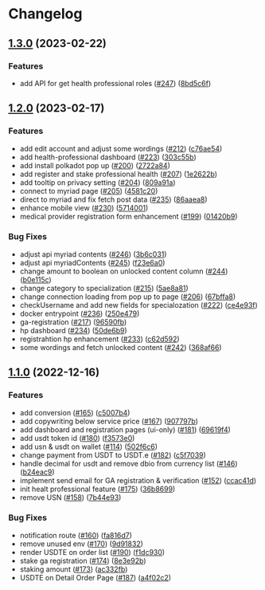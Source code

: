 # Changelog

## [1.3.0](https://github.com/debionetwork/debio-genetic-analyst-ui/compare/1.2.0...1.3.0) (2023-02-22)


### Features

* add API for get health professional roles ([#247](https://github.com/debionetwork/debio-genetic-analyst-ui/issues/247)) ([8bd5c6f](https://github.com/debionetwork/debio-genetic-analyst-ui/commit/8bd5c6fa7acd2bdbfef8e51393ffd0c9826f1da0))

## [1.2.0](https://github.com/debionetwork/debio-genetic-analyst-ui/compare/1.1.0...1.2.0) (2023-02-17)


### Features

* add edit account and adjust some wordings ([#212](https://github.com/debionetwork/debio-genetic-analyst-ui/issues/212)) ([c76ae54](https://github.com/debionetwork/debio-genetic-analyst-ui/commit/c76ae54ddd5bbc6146bd6a410bedcbd00e8fd567))
* add health-professional dashboard ([#223](https://github.com/debionetwork/debio-genetic-analyst-ui/issues/223)) ([303c55b](https://github.com/debionetwork/debio-genetic-analyst-ui/commit/303c55b7d74a4eb9ccac8517b230cfbb810b61ea))
* add install polkadot pop up ([#200](https://github.com/debionetwork/debio-genetic-analyst-ui/issues/200)) ([2722a84](https://github.com/debionetwork/debio-genetic-analyst-ui/commit/2722a84da6d1ebda5f4346211c2d9a35b50fe592))
* add register and stake professional health ([#207](https://github.com/debionetwork/debio-genetic-analyst-ui/issues/207)) ([1e2622b](https://github.com/debionetwork/debio-genetic-analyst-ui/commit/1e2622b5e0a9e83894015b5116c264b8431d8b2d))
* add tooltip on privacy setting ([#204](https://github.com/debionetwork/debio-genetic-analyst-ui/issues/204)) ([809a91a](https://github.com/debionetwork/debio-genetic-analyst-ui/commit/809a91a20291dd9fdfc6a422463b563257ed1492))
* connect to myriad page ([#205](https://github.com/debionetwork/debio-genetic-analyst-ui/issues/205)) ([4581c20](https://github.com/debionetwork/debio-genetic-analyst-ui/commit/4581c209ec646d3af189ce474835a1f250d1bd48))
* direct to myriad and fix fetch post data ([#235](https://github.com/debionetwork/debio-genetic-analyst-ui/issues/235)) ([86aaea8](https://github.com/debionetwork/debio-genetic-analyst-ui/commit/86aaea8ea908a72ff676b74594162514e74df5d7))
* enhance mobile view ([#230](https://github.com/debionetwork/debio-genetic-analyst-ui/issues/230)) ([5714001](https://github.com/debionetwork/debio-genetic-analyst-ui/commit/57140018acdf87086c653dfdfb90a6bba6eb5286))
* medical provider registration form enhancement ([#199](https://github.com/debionetwork/debio-genetic-analyst-ui/issues/199)) ([01420b9](https://github.com/debionetwork/debio-genetic-analyst-ui/commit/01420b915d15de6f514fe04328e8c951ec8ba1fa))


### Bug Fixes

* adjust api myriad contents ([#246](https://github.com/debionetwork/debio-genetic-analyst-ui/issues/246)) ([3b6c031](https://github.com/debionetwork/debio-genetic-analyst-ui/commit/3b6c03180d445b92304ac217d757fcb36b907855))
* adjust api myriadContents ([#245](https://github.com/debionetwork/debio-genetic-analyst-ui/issues/245)) ([f23e6a0](https://github.com/debionetwork/debio-genetic-analyst-ui/commit/f23e6a04818b2e0fb23b60d24a08702e48d46d9e))
* change amount to boolean on unlocked content column ([#244](https://github.com/debionetwork/debio-genetic-analyst-ui/issues/244)) ([b0e115c](https://github.com/debionetwork/debio-genetic-analyst-ui/commit/b0e115c1beac8ca8ae668ff95fb7b480b9c09ec2))
* change category to specialization ([#215](https://github.com/debionetwork/debio-genetic-analyst-ui/issues/215)) ([5ae8a81](https://github.com/debionetwork/debio-genetic-analyst-ui/commit/5ae8a81356ae565294787e410939686b4efb6165))
* change connection loading from pop up to page ([#206](https://github.com/debionetwork/debio-genetic-analyst-ui/issues/206)) ([67bffa8](https://github.com/debionetwork/debio-genetic-analyst-ui/commit/67bffa87b5e128d52143b4fbb1f45912559327c4))
* checkUsername and add new fields for specialozation ([#222](https://github.com/debionetwork/debio-genetic-analyst-ui/issues/222)) ([ce4e93f](https://github.com/debionetwork/debio-genetic-analyst-ui/commit/ce4e93fc1e99271be77767d2d2648b9f0fcf2d1f))
* docker entrypoint ([#236](https://github.com/debionetwork/debio-genetic-analyst-ui/issues/236)) ([250e479](https://github.com/debionetwork/debio-genetic-analyst-ui/commit/250e4794bb9e5f7630b50b74d2666b030c746185))
* ga-registration ([#217](https://github.com/debionetwork/debio-genetic-analyst-ui/issues/217)) ([96590fb](https://github.com/debionetwork/debio-genetic-analyst-ui/commit/96590fb8d96a28b763a0497fb2dc824e244b119c))
* hp dashboard ([#234](https://github.com/debionetwork/debio-genetic-analyst-ui/issues/234)) ([50de6b9](https://github.com/debionetwork/debio-genetic-analyst-ui/commit/50de6b9866eafd4afb9cc2cbaa3fba14ab754e33))
* registrahtion hp enhancement ([#233](https://github.com/debionetwork/debio-genetic-analyst-ui/issues/233)) ([c62d592](https://github.com/debionetwork/debio-genetic-analyst-ui/commit/c62d59207487db9e5cb9057f9f84e332fef23e38))
* some wordings and fetch unlocked content ([#242](https://github.com/debionetwork/debio-genetic-analyst-ui/issues/242)) ([368af66](https://github.com/debionetwork/debio-genetic-analyst-ui/commit/368af668f2af38a427a0ed156ba787ddbe797f52))

## [1.1.0](https://github.com/debionetwork/debio-genetic-analyst-ui/compare/1.0.7...1.1.0) (2022-12-16)


### Features

* add conversion ([#165](https://github.com/debionetwork/debio-genetic-analyst-ui/issues/165)) ([c5007b4](https://github.com/debionetwork/debio-genetic-analyst-ui/commit/c5007b438c1ca426307838131208bf41939bb52b))
* add copywriting below service price ([#167](https://github.com/debionetwork/debio-genetic-analyst-ui/issues/167)) ([907797b](https://github.com/debionetwork/debio-genetic-analyst-ui/commit/907797bdbc0695ab41b7882887c61bce47f54f94))
* add dashboard and registration pages (ui-only) ([#181](https://github.com/debionetwork/debio-genetic-analyst-ui/issues/181)) ([69619f4](https://github.com/debionetwork/debio-genetic-analyst-ui/commit/69619f40b9ff7d7fd424aa8f906eaa88adab14b3))
* add usdt token id ([#180](https://github.com/debionetwork/debio-genetic-analyst-ui/issues/180)) ([f3573e0](https://github.com/debionetwork/debio-genetic-analyst-ui/commit/f3573e0ac8f66647e4bc32064ab720ffeb04c571))
* add usn & usdt on wallet ([#114](https://github.com/debionetwork/debio-genetic-analyst-ui/issues/114)) ([502f6c6](https://github.com/debionetwork/debio-genetic-analyst-ui/commit/502f6c6af960b70704b8cf6be336ed93565ecdda))
* change payment from USDT to USDT.e ([#182](https://github.com/debionetwork/debio-genetic-analyst-ui/issues/182)) ([c5f7039](https://github.com/debionetwork/debio-genetic-analyst-ui/commit/c5f70399c4864d731238dc5b308fb0aa098d78da))
* handle decimal for usdt and remove dbio from currency list ([#146](https://github.com/debionetwork/debio-genetic-analyst-ui/issues/146)) ([b24eac9](https://github.com/debionetwork/debio-genetic-analyst-ui/commit/b24eac95159e6d817be55d00623099da072ccb34))
* implement send email for GA registration & verification ([#152](https://github.com/debionetwork/debio-genetic-analyst-ui/issues/152)) ([ccac41d](https://github.com/debionetwork/debio-genetic-analyst-ui/commit/ccac41d3e33af9b64f049b19b868d68d092d4868))
* init healt professional feature ([#175](https://github.com/debionetwork/debio-genetic-analyst-ui/issues/175)) ([36b8699](https://github.com/debionetwork/debio-genetic-analyst-ui/commit/36b86992fe4ce9b7e803a695cdc555ea8bf5f6b3))
* remove USN ([#158](https://github.com/debionetwork/debio-genetic-analyst-ui/issues/158)) ([7b44e93](https://github.com/debionetwork/debio-genetic-analyst-ui/commit/7b44e93b43e19607ae1533ea85c3aebe1fd59b7c))


### Bug Fixes

* notification route ([#160](https://github.com/debionetwork/debio-genetic-analyst-ui/issues/160)) ([fa816d7](https://github.com/debionetwork/debio-genetic-analyst-ui/commit/fa816d79aefe1227f37b1978f342dd55f68205ed))
* remove unused env ([#170](https://github.com/debionetwork/debio-genetic-analyst-ui/issues/170)) ([9d91832](https://github.com/debionetwork/debio-genetic-analyst-ui/commit/9d9183263fc990983305931e5b69300cfce633df))
* render USDTE on order list ([#190](https://github.com/debionetwork/debio-genetic-analyst-ui/issues/190)) ([f1dc930](https://github.com/debionetwork/debio-genetic-analyst-ui/commit/f1dc930053334c6d4a61941339870bb74244e599))
* stake ga registration ([#174](https://github.com/debionetwork/debio-genetic-analyst-ui/issues/174)) ([8e3e92b](https://github.com/debionetwork/debio-genetic-analyst-ui/commit/8e3e92b21f0eb319af417c6458d6c1f2cc1b9427))
* staking amount ([#173](https://github.com/debionetwork/debio-genetic-analyst-ui/issues/173)) ([ac332fb](https://github.com/debionetwork/debio-genetic-analyst-ui/commit/ac332fbf696e50479aa5d042d8d20a5e75518ba3))
* USDTE on Detail Order Page ([#187](https://github.com/debionetwork/debio-genetic-analyst-ui/issues/187)) ([a4f02c2](https://github.com/debionetwork/debio-genetic-analyst-ui/commit/a4f02c2275d3e8e38f5bb4668a5227331d508ca8))
